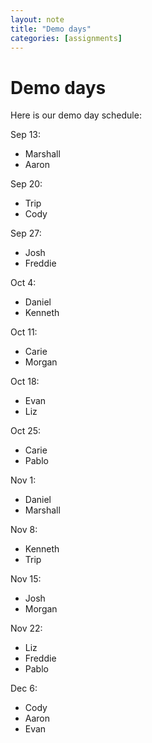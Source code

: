 ```yaml
---
layout: note
title: "Demo days"
categories: [assignments]
---
```


# Demo days

Here is our demo day schedule:

Sep 13:

- Marshall
- Aaron

Sep 20:

- Trip
- Cody

Sep 27:

- Josh
- Freddie

Oct 4:

- Daniel
- Kenneth

Oct 11:

- Carie
- Morgan

Oct 18:

- Evan
- Liz

Oct 25:

- Carie
- Pablo

Nov 1:

- Daniel
- Marshall

Nov 8:

- Kenneth
- Trip

Nov 15:

- Josh
- Morgan

Nov 22:

- Liz
- Freddie
- Pablo

Dec 6:

- Cody
- Aaron
- Evan


